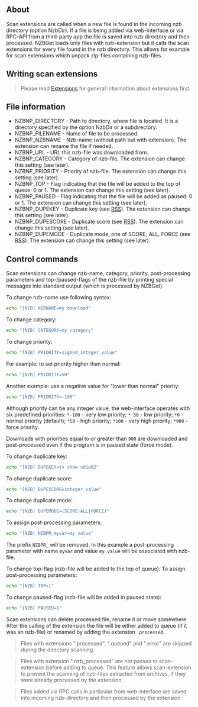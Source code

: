 ## About

Scan extensions are called when a new file is found in the incoming nzb directory (option NzbDir). 
If a file is being added via web-interface or via RPC-API from a third-party app the file is saved into nzb directory and then processed. NZBGet loads only files with nzb-extension but it calls the scan extensions for every file found in the nzb directory. 
This allows for example for scan extensions which unpack zip-files containing nzb-files.

## Writing scan extensions

> Please read [Extensions](EXTENSIONS.md) for general information about extensions first.

## File information
 - NZBNP_DIRECTORY - Path to directory, where file is located. It is a directory specified by the option NzbDir or a subdirectory.
 - NZBNP_FILENAME - Name of file to be processed.
 - NZBNP_NZBNAME - Nzb-name (without path but with extension). The extension can rename the file if needed.
 - NZBNP_URL - URL this nzb-file was downloaded from.
 - NZBNP_CATEGORY - Category of nzb-file. The extension can change this setting (see later).
 - NZBNP_PRIORITY - Priority of nzb-file. The extension can change this setting (see later).
 - NZBNP_TOP - Flag indicating that the file will be added to the top of queue: 0 or 1. The extension can change this setting (see later).
 - NZBNP_PAUSED - Flag indicating that the file will be added as paused: 0 or 1. The extension can change this setting (see later).
 - NZBNP_DUPEKEY - Duplicate key (see [RSS](../usage/RSS.md)). The extension can change this setting (see later).
 - NZBNP_DUPESCORE - Duplicate score (see [RSS](../usage/RSS.md)). The extension can change this setting (see later).
 - NZBNP_DUPEMODE - Duplicate mode, one of SCORE, ALL, FORCE (see [RSS](../usage/RSS.md)). The extension can change this setting (see later).


## Control commands

Scan extensions can change nzb-name, category, priority, post-processing parameters and top-/paused-flags 
of the nzb-file by printing special messages into standard output (which is processed by NZBGet).

To change nzb-name use following syntax:
```sh
echo "[NZB] NZBNAME=my download"
```
To change category:
```sh
echo "[NZB] CATEGORY=my category"
```
To change priority:
```sh
echo "[NZB] PRIORITY=signed_integer_value"
```
For example: to set priority higher than normal:
```sh
echo "[NZB] PRIORITY=50"
```
Another example: use a negative value for "lower than normal" priority:
```sh
echo "[NZB] PRIORITY=-100"
```

Although priority can be any integer value, the web-interface 
operates with six predefined priorities: `*-100` - very low priority; `*-50` - low priority; `*0` - normal priority (default); 
`*50` - high priority; `*100` - very high priority; `*900` - force priority.

Downloads with priorities equal to or greater than `900` are downloaded and post-processed 
even if the program is in paused state (force mode).

To change duplicate key:
```sh
echo "[NZB] DUPEKEY=tv show s01e02"
```
To change duplicate score:
```sh
echo "[NZB] DUPESCORE=integer_value"
```
To change duplicate mode:
```sh
echo "[NZB] DUPEMODE=(SCORE|ALL|FORCE)"
```
To assign post-processing parameters:
```sh
echo "[NZB] NZBPR_myvar=my value"
```
The prefix `NZBPR_` will be removed. In this example a post-processing parameter with name `myvar` 
and value `my value` will be associated with nzb-file.

To change top-flag (nzb-file will be added to the top of queue):
To assign post-processing parameters:
```sh
echo "[NZB] TOP=1"
```
To change paused-flag (nzb-file will be added in paused state):
```sh
echo "[NZB] PAUSED=1"
```
Scan extensions can delete processed file, rename it or move somewhere. After the calling of the extension the file will be 
either added to 
queue (if it was an nzb-file) or renamed by adding the extension `.processed`.

> Files with extensions ".processed", ".queued" and ".error" are skipped during the directory scanning.

> Files with extension ".nzb_processed" are not passed to scan-extension before adding to queue. This feature allows scan-extension
to prevent the scanning of nzb-files extracted from archives, if they were already processed by the extension.

> Files added via RPC calls in particular from web-interface are saved into incoming nzb-directory and then processed by the extension.
